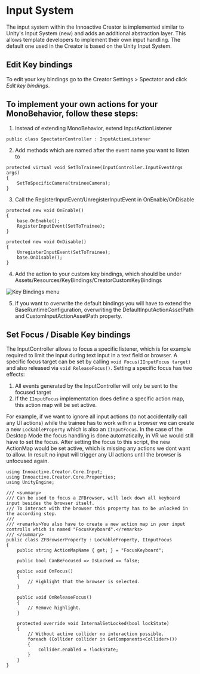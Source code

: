 # Input System

The input system within the Innoactive Creator is implemented similar to Unity's Input System (new) and adds an additional abstraction layer. This allows template developers to implement their own input handling. The default one used in the Creator is based on the Unity Input System.

## Edit Key bindings
To edit your key bindings go to the Creator Settings > Spectator and click _Edit key bindings_.

## To implement your own actions for your MonoBehavior, follow these steps:
1. Instead of extending MonoBehavior, extend InputActionListener
```
public class SpectatorController : InputActionListener
```
2. Add methods which are named after the event name you want to listen to
```
protected virtual void SetToTrainee(InputController.InputEventArgs args)
{
    SetToSpecificCamera(traineeCamera);
}
```

3. Call the RegisterInputEvent/UnregisterInputEvent in OnEnable/OnDisable
```
protected new void OnEnable()
{
    base.OnEnable();            
    RegisterInputEvent(SetToTrainee);
}

protected new void OnDisable()
{
    UnregisterInputEvent(SetToTrainee);            
    base.OnDisable();
}
```
4. Add the action to your custom key bindings, which should be under Assets/Resources/KeyBindings/CreatorCustomKeyBindings

![Key Bindings menu](../images/input-system/keybindings.png)

5. If you want to overwrite the default bindings you will have to extend the BaseRuntimeConfiguration, overwriting the DefaultInputActionAssetPath and CustomInputActionAssetPath property.

## Set Focus / Disable Key bindings

The InputController allows to focus a specific listener, which is for example required to limit the input during text input in a text field or browser. A specific focus target can be set by calling `void Focus(IInputFocus target)` and also released via `void ReleaseFocus()`. Setting a specific focus has two effects:

1. All events generated by the InputController will only be sent to the focused target
2. If the `IInputFocus` implementation does define a specific action map, this action map will be set active.

For example, if we want to ignore all input actions (to not accidentally call any UI actions) while the trainee has to work within a browser we can create a new `LockableProperty` which is also an `IInputFocus`. In the case of the Desktop Mode the focus handling is done automatically, in VR we would still have to set the focus. After setting the focus to this script, the new ActionMap would be set active, which is missing any actions we dont want to allow. In result no input will trigger any UI actions until the browser is unfocused again.

```
using Innoactive.Creator.Core.Input;
using Innoactive.Creator.Core.Properties;
using UnityEngine;

/// <summary>
/// Can be used to focus a ZFBrowser, will lock down all keyboard input besides the browser itself.
/// To interact with the browser this property has to be unlocked in the according step.
///
/// <remarks>You also have to create a new action map in your input controlls which is named "FocusKeyboard".</remarks>
/// </summary>
public class ZFBrowserProperty : LockableProperty, IInputFocus
{
    public string ActionMapName { get; } = "FocusKeyboard";

    public bool CanBeFocused => IsLocked == false;
    
    public void OnFocus()
    {
        // Highlight that the browser is selected.
    }

    public void OnReleaseFocus()
    {
        // Remove highlight.
    }

    protected override void InternalSetLocked(bool lockState)
    {
        // Without active collider no interaction possible.
        foreach (Collider collider in GetComponents<Collider>())
        {
            collider.enabled = !lockState;
        }
    }
}
```
